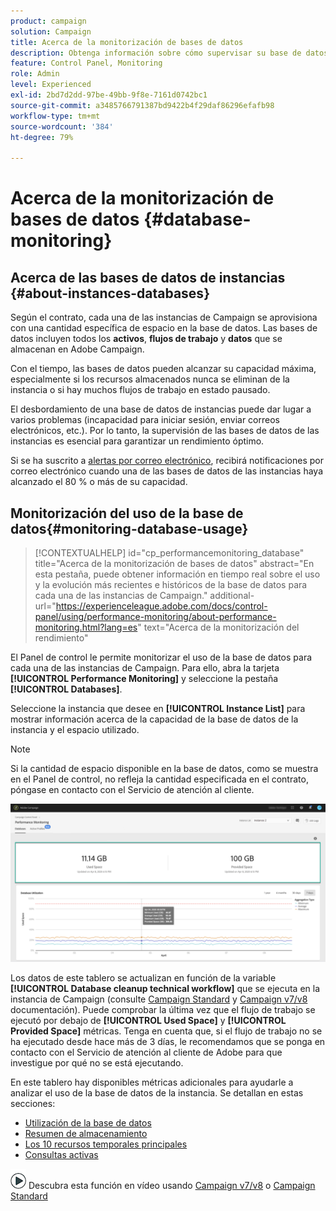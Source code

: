 ```yaml
---
product: campaign
solution: Campaign
title: Acerca de la monitorización de bases de datos
description: Obtenga información sobre cómo supervisar su base de datos de Campaign en el Panel de control
feature: Control Panel, Monitoring
role: Admin
level: Experienced
exl-id: 2bd7d2dd-97be-49bb-9f8e-7161d0742bc1
source-git-commit: a3485766791387bd9422b4f29daf86296efafb98
workflow-type: tm+mt
source-wordcount: '384'
ht-degree: 79%

---
```


# Acerca de la monitorización de bases de datos {#database-monitoring}

## Acerca de las bases de datos de instancias {#about-instances-databases}

Según el contrato, cada una de las instancias de Campaign se aprovisiona con una cantidad específica de espacio en la base de datos. Las bases de datos incluyen todos los **activos**, **flujos de trabajo** y **datos** que se almacenan en Adobe Campaign.

Con el tiempo, las bases de datos pueden alcanzar su capacidad máxima, especialmente si los recursos almacenados nunca se eliminan de la instancia o si hay muchos flujos de trabajo en estado pausado.

El desbordamiento de una base de datos de instancias puede dar lugar a varios problemas (incapacidad para iniciar sesión, enviar correos electrónicos, etc.). Por lo tanto, la supervisión de las bases de datos de las instancias es esencial para garantizar un rendimiento óptimo.

Si se ha suscrito a [alertas por correo electrónico](../../performance-monitoring/using/email-alerting.md), recibirá notificaciones por correo electrónico cuando una de las bases de datos de las instancias haya alcanzado el 80 % o más de su capacidad.

## Monitorización del uso de la base de datos{#monitoring-database-usage}

>[!CONTEXTUALHELP]
>id="cp_performancemonitoring_database"
>title="Acerca de la monitorización de bases de datos"
>abstract="En esta pestaña, puede obtener información en tiempo real sobre el uso y la evolución más recientes e históricos de la base de datos para cada una de las instancias de Campaign."
>additional-url="https://experienceleague.adobe.com/docs/control-panel/using/performance-monitoring/about-performance-monitoring.html?lang=es" text="Acerca de la monitorización del rendimiento"

El Panel de control le permite monitorizar el uso de la base de datos para cada una de las instancias de Campaign. Para ello, abra la tarjeta **[!UICONTROL Performance Monitoring]** y seleccione la pestaña **[!UICONTROL Databases]**.

Seleccione la instancia que desee en **[!UICONTROL Instance List]** para mostrar información acerca de la capacidad de la base de datos de la instancia y el espacio utilizado.

>[!NOTE]
>
>Si la cantidad de espacio disponible en la base de datos, como se muestra en el Panel de control, no refleja la cantidad especificada en el contrato, póngase en contacto con el Servicio de atención al cliente.

![](assets/databases_dashboard.png)

Los datos de este tablero se actualizan en función de la variable **[!UICONTROL Database cleanup technical workflow]** que se ejecuta en la instancia de Campaign (consulte [Campaign Standard](https://experienceleague.adobe.com/docs/campaign-standard/using/administrating/application-settings/technical-workflows.html?lang=es#list-of-technical-workflows) y [Campaign v7/v8](https://experienceleague.adobe.com/docs/campaign-classic/using/monitoring-campaign-classic/data-processing/database-cleanup-workflow.html?lang=es) documentación). Puede comprobar la última vez que el flujo de trabajo se ejecutó por debajo de **[!UICONTROL Used Space]** y **[!UICONTROL Provided Space]** métricas. Tenga en cuenta que, si el flujo de trabajo no se ha ejecutado desde hace más de 3 días, le recomendamos que se ponga en contacto con el Servicio de atención al cliente de Adobe para que investigue por qué no se está ejecutando.

En este tablero hay disponibles métricas adicionales para ayudarle a analizar el uso de la base de datos de la instancia. Se detallan en estas secciones:

* [Utilización de la base de datos](../../performance-monitoring/using/database-utilization.md)
* [Resumen de almacenamiento](../../performance-monitoring/using/database-storage-overview.md)
* [Los 10 recursos temporales principales](../../performance-monitoring/using/database-top-ten-resources.md)
* [Consultas activas](../../performance-monitoring/using/database-active-queries.md)

![](assets/do-not-localize/how-to-video.png) Descubra esta función en vídeo usando [Campaign v7/v8](https://experienceleague.adobe.com/docs/campaign-classic-learn/control-panel/performance-monitoring/monitoring-databases.html?lang=es#performance-monitoring) o [Campaign Standard](https://experienceleague.adobe.com/docs/campaign-standard-learn/control-panel/performance-monitoring/monitoring-databases.html?lang=es#performance-monitoring)
